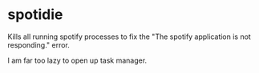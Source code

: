 # spotidie
Kills all running spotify processes to fix the "The spotify application is not responding." error.

I am far too lazy to open up task manager. 
